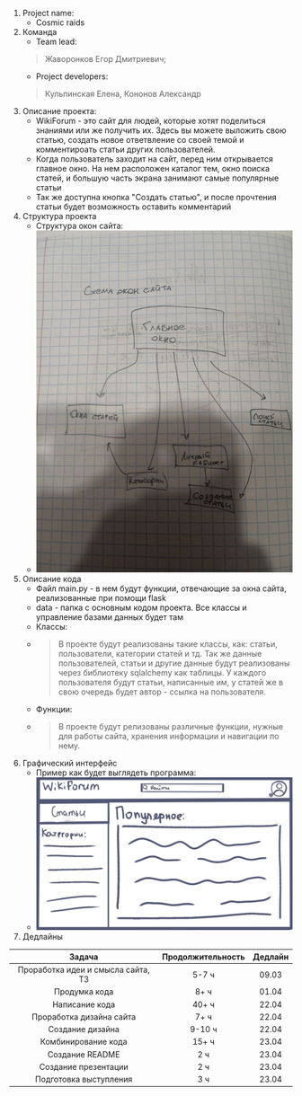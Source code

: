 1. Project name: 
    - Cosmic raids
2. Команда
    - Team lead: 
   > Жаворонков Егор Дмитриевич; 
   - Project developers: 
   > Кульпинская Елена, Кононов Александр
3. Описание проекта:
     - WikiForum - это сайт для людей, которые хотят поделиться знаниями или же получить их.
    Здесь вы можете выложить свою статью, создать новое ответвление со
     своей темой и комментироать статьи других пользователей.
    - Когда пользователь заходит на сайт, перед ним открывается главное окно. На нем 
   расположен каталог тем, окно поиска статей, и большую часть экрана 
   занимают самые популярные статьи
   - Так же доступна кнопка "Создать статью", и после прочтения статьи будет возможность
   оставить комментарий
4. Структура проекта
   - Структура окон сайта:
   - ![Alt-текст](scheme.jpg)
5. Описание кода
   - Файл main.py - в нем будут функции, отвечающие за окна сайта, реализованные при помощи flask
   - data - папка с основным кодом проекта. Все классы и управление базами данных будет там
   - Классы:
   - > В проекте будут реализованы такие классы, как: статьи, пользователи, категории статей и тд. Так же данные пользователей, 
   статьи и другие данные будут реализованы через библиотеку sqlalchemy как таблицы. У каждого пользователя будут 
   статьи, написанные им, у статей же в свою очередь будет автор - ссылка на пользователя.
   - Функции:
   - > В проекте будут релизованы различные функции, нужные для работы сайта, хранения информации и навигации по нему.
6. Графический интерфейс
   - Пример как будет выглядеть программа:
   - ![Alt-текст](example.jpg)
7. Дедлайны

|               Задача               | Продолжительность | Дедлайн |
|:----------------------------------:|:-----------------:|:-------:|
| Проработка идеи и смысла сайта, ТЗ |       5-7 ч       |  09.03  |
|           Продумка кода            |       8+ ч        |  01.04  |
|           Написание кода           |       40+ ч       |  22.04  |
|      Проработка дизайна сайта      |       7+ ч        |  22.04  |
|          Создание дизайна          |      9-10 ч       |  22.04  |
|        Комбинирование кода         |       15+ ч       |  23.04  |
|          Создание README           |        2 ч        |  23.04  |
|        Создание презентации        |        2 ч        |  23.04  |
|       Подготовка выступления       |        3 ч        |  23.04  |